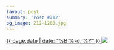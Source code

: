 ```yaml
---
layout: post
summary: 'Post #212'
og_image: 212-1280.jpg
---
```


<p>
 <time>
  <a href="/212">
   {{ page.date | date: "%B %-d, %Y" }}
  </a>
 </time>
 <a href="/212">
  <img data-taken="11/19/2013" sizes="(min-width: 700px) 50vw, calc(100vw - 2rem)" src="{{ site.assets_url }}/212-640.jpg" srcset="{{ site.assets_url }}/212-1280.jpg 1280w, {{ site.assets_url }}/212-960.jpg 960w, {{ site.assets_url }}/212-640.jpg 640w, {{ site.assets_url }}/212-320.jpg 320w"/>
 </a>
</p>
